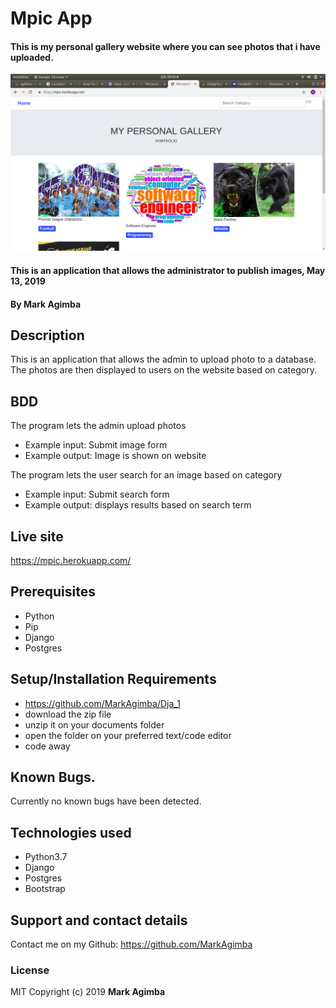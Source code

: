 # Mpic App


#### This is my personal gallery website where you can see photos that i have uploaded.
![Screenshot](screenshot.png)

#### This is an application that allows the administrator to publish images, May 13, 2019


#### By **Mark Agimba**


## Description
This is an application that allows the admin to upload photo to a database. The photos are then displayed to users on the website based on category.


## BDD
The program lets the admin upload photos
* Example input: Submit image form
* Example output: Image is shown on website

The program lets the user search for an image based on category
* Example input: Submit search form
* Example output: displays results based on search term

## Live site
https://mpic.herokuapp.com/

## Prerequisites
* Python
* Pip
* Django
* Postgres

## Setup/Installation Requirements
* https://github.com/MarkAgimba/Dja_1
* download the zip file
* unzip it on your documents folder
* open the folder on your preferred text/code editor
* code away

## Known Bugs.
Currently no known bugs have been detected. 

## Technologies used
* Python3.7
* Django
* Postgres
* Bootstrap

## Support and contact details
Contact me on my Github: https://github.com/MarkAgimba

### License
MIT
Copyright (c) 2019 **Mark Agimba**
